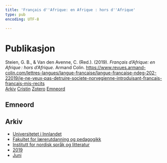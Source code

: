 ```yaml
---
title: 'Français d''Afrique: en Afrique : hors d''Afrique'
type: pub
encoding: UTF-8

---
```

<h1>Publikasjon</h1>
<article id="csl-bib-container-KUA2XIV3" class="csl-bib-container">
  <div class="csl-bib-body"> <div class="csl-entry">Steien, G. B., &#38; Van den Avenne, C. (Red.). (2019). <i>Français d’Afrique: en Afrique : hors d’Afrique</i>. Armand Colin. <a href="https://www.revues.armand-colin.com/lettres-langues/langue-francaise/langue-francaise-ndeg-202-22019/je-ne-veux-pas-detruire-societe-norvegienne-introduisant-francais-francais-mis-recits">https://www.revues.armand-colin.com/lettres-langues/langue-francaise/langue-francaise-ndeg-202-22019/je-ne-veux-pas-detruire-societe-norvegienne-introduisant-francais-francais-mis-recits</a></div> </div>
  <div class="csl-bib-buttons">
    <a href="#taxonomy-article-KUA2XIV3" alt="archive" class="csl-bib-button">Arkiv</a>
    <a href="https://app.cristin.no/results/show.jsf?id=1702131" alt="Cristin" class="csl-bib-button">Cristin</a>
    <a href="http://zotero.org/groups/5881554/items/KUA2XIV3" alt="Zotero" class="csl-bib-button">Zotero</a>
    <a href="#keywords-article-KUA2XIV3" alt="keywords" class="csl-bib-button">Emneord</a>
  </div>
  <div id="csl-bib-meta-container-KUA2XIV3"></div>
</article>
<div id="csl-bib-meta-KUA2XIV3" class="csl-bib-meta">
  <article id="keywords-article-KUA2XIV3" class="keywords-article">
    <h1>Emneord</h1>
    
  </article>
  <article id="taxonomy-article-KUA2XIV3" class="taxonomy-article">
    <h1>Arkiv</h1>
    <ul>
      <li><a href="{{< params subfolder >}}nn/archive/?key=3DCRN523">Universitetet i Innlandet</a></li>
      <li><a href="{{< params subfolder >}}nn/archive/?key=WYNZA47F">Fakultet for lærerutdanning og pedagogikk</a></li>
      <li><a href="{{< params subfolder >}}nn/archive/?key=T9U6ILTU">Institutt for nordisk språk og litteratur</a></li>
      <li><a href="{{< params subfolder >}}nn/archive/?key=AS5QFSER">2019</a></li>
      <li><a href="{{< params subfolder >}}nn/archive/?key=P2YUXSY9">Juni</a></li>
    </ul>
  </article>
</div>
